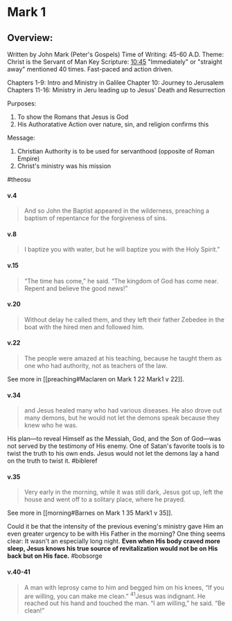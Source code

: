# Mark 1

## Overview:
Written by John Mark (Peter's Gospels)
Time of Writing: 45-60 A.D.
Theme: Christ is the Servant of Man
Key Scripture: [10:45](Mark10#v.45)
"Immediately" or "straight away" mentioned 40 times. Fast-paced and action driven.

Chapters 1-9: Intro and Ministry in Galilee
Chapter 10: Journey to Jerusalem
Chapters 11-16: Ministry in Jeru leading up to Jesus' Death and Resurrection

Purposes:
1. To show the Romans that Jesus is God
2. His Authoratative Action over nature, sin, and religion confirms this

Message:
1. Christian Authority is to be used for servanthood (opposite of Roman Empire)
2. Christ's ministry was his mission

#theosu 

#### v.4
>And so John the Baptist appeared in the wilderness, preaching a baptism of repentance for the forgiveness of sins.

#### v.8
>I baptize you with water, but he will baptize you with the Holy Spirit.”

#### v.15
>“The time has come,” he said. “The kingdom of God has come near. Repent and believe the good news!”

#### v.20
>Without delay he called them, and they left their father Zebedee in the boat with the hired men and followed him.

#### v.22
>The people were amazed at his teaching, because he taught them as one who had authority, not as teachers of the law.

See more in [[preaching#Maclaren on Mark 1 22 Mark1 v 22]].

#### v.34
>and Jesus healed many who had various diseases. He also drove out many demons, but he would not let the demons speak because they knew who he was.

His plan—to reveal Himself as the Messiah, God, and the Son of God—was not served by the testimony of His enemy. One of Satan's favorite tools is to twist the truth to his own ends. Jesus would not let the demons lay a hand on the truth to twist it.
#bibleref 

#### v.35
>Very early in the morning, while it was still dark, Jesus got up, left the house and went off to a solitary place, where he prayed.

See more in [[morning#Barnes on Mark 1 35 Mark1 v 35]].

Could it be that the intensity of the previous evening's ministry gave Him an even greater urgency to be with His Father in the morning? One thing seems clear: It wasn't an especially long night. **Even when His body craved more sleep, Jesus knows his true source of revitalization would not be on His back but on His face.**
#bobsorge 

#### v.40-41
>A man with leprosy came to him and begged him on his knees, “If you are willing, you can make me clean.” <sup>41</sup>Jesus was indignant. He reached out his hand and touched the man. “I am willing,” he said. “Be clean!”



